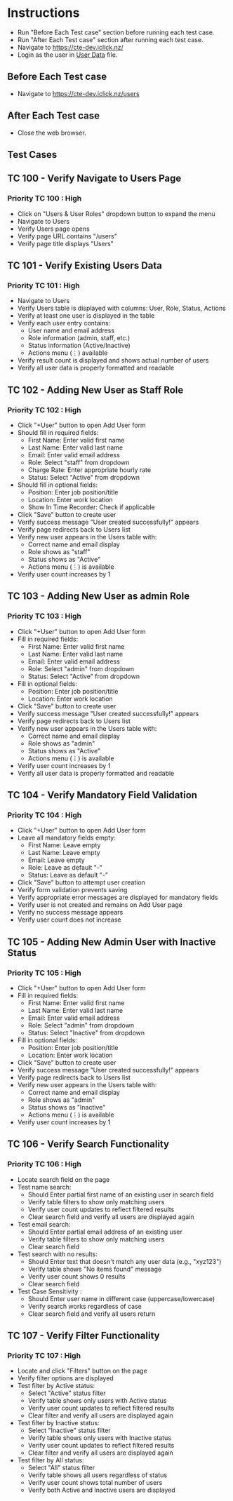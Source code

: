# Instructions

- Run "Before Each Test case" section before running each test case.
- Run "After Each Test case" section after running each test case.
- Navigate to <https://cte-dev.iclick.nz/>
- Login as the user in [User Data](..\TestData\UserData.md) file.

## Before Each Test case

- Navigate to <https://cte-dev.iclick.nz/users>

## After Each Test case

- Close the web browser.

## Test Cases

## TC 100 - Verify Navigate to Users Page

### Priority TC 100 : High

- Click on "Users & User Roles" dropdown button to expand the menu
- Navigate to Users
- Verify Users page opens
- Verify page URL contains "/users"
- Verify page title displays "Users"

## TC 101 - Verify Existing Users Data

### Priority TC 101 : High

- Navigate to Users
- Verify Users table is displayed with columns: User, Role, Status, Actions
- Verify at least one user is displayed in the table
- Verify each user entry contains:
  - User name and email address
  - Role information (admin, staff, etc.)
  - Status information (Active/Inactive)
  - Actions menu (⋮) available
- Verify result count is displayed and shows actual number of users
- Verify all user data is properly formatted and readable

## TC 102 - Adding New User as Staff Role

### Priority TC 102 : High

- Click "+User" button to open Add User form
- Should fill in required fields:
  - First Name: Enter valid first name
  - Last Name: Enter valid last name
  - Email: Enter valid email address
  - Role: Select "staff" from dropdown
  - Charge Rate: Enter appropriate hourly rate
  - Status: Select "Active" from dropdown
- Should fill in optional fields:
  - Position: Enter job position/title
  - Location: Enter work location
  - Show In Time Recorder: Check if applicable
- Click "Save" button to create user
- Verify success message "User created successfully!" appears
- Verify page redirects back to Users list
- Verify new user appears in the Users table with:
  - Correct name and email display
  - Role shows as "staff"
  - Status shows as "Active"
  - Actions menu (⋮) is available
- Verify user count increases by 1

## TC 103 - Adding New User as admin Role

### Priority TC 103 : High

- Click "+User" button to open Add User form
- Fill in required fields:
  - First Name: Enter valid first name
  - Last Name: Enter valid last name
  - Email: Enter valid email address
  - Role: Select "admin" from dropdown
  - Status: Select "Active" from dropdown
- Fill in optional fields:
  - Position: Enter job position/title
  - Location: Enter work location
- Click "Save" button to create user
- Verify success message "User created successfully!" appears
- Verify page redirects back to Users list
- Verify new user appears in the Users table with:
  - Correct name and email display
  - Role shows as "admin"
  - Status shows as "Active"
  - Actions menu (⋮) is available
- Verify user count increases by 1
- Verify all user data is properly formatted and readable

## TC 104 - Verify Mandatory Field Validation

### Priority TC 104 : High

- Click "+User" button to open Add User form
- Leave all mandatory fields empty:
  - First Name: Leave empty
  - Last Name: Leave empty
  - Email: Leave empty
  - Role: Leave as default "-"
  - Status: Leave as default "-"
- Click "Save" button to attempt user creation
- Verify form validation prevents saving
- Verify appropriate error messages are displayed for mandatory fields
- Verify user is not created and remains on Add User page
- Verify no success message appears
- Verify user count does not increase

## TC 105 - Adding New Admin User with Inactive Status

### Priority TC 105 : High

- Click "+User" button to open Add User form
- Fill in required fields:
  - First Name: Enter valid first name
  - Last Name: Enter valid last name
  - Email: Enter valid email address
  - Role: Select "admin" from dropdown
  - Status: Select "Inactive" from dropdown
- Fill in optional fields:
  - Position: Enter job position/title
  - Location: Enter work location
- Click "Save" button to create user
- Verify success message "User created successfully!" appears
- Verify page redirects back to Users list
- Verify new user appears in the Users table with:
  - Correct name and email display
  - Role shows as "admin"
  - Status shows as "Inactive"
  - Actions menu (⋮) is available
- Verify user count increases by 1

## TC 106 - Verify Search Functionality

### Priority TC 106 : High

- Locate search field on the page
- Test name search:
  - Should Enter partial first name of an existing user in search field
  - Verify table filters to show only matching users
  - Verify user count updates to reflect filtered results
  - Clear search field and verify all users are displayed again
- Test email search:
  - Should Enter partial email address of an existing user
  - Verify table filters to show only matching users
  - Clear search field
- Test search with no results:
  - Should Enter text that doesn't match any user data (e.g., "xyz123")
  - Verify table shows "No items found" message
  - Verify user count shows 0 results
  - Clear search field
- Test Case Sensitivity :
  - Should Enter user name in different case (uppercase/lowercase)
  - Verify search works regardless of case
  - Clear search field and verify all users return

## TC 107 - Verify Filter Functionality

### Priority TC 107 : High

- Locate and click "Filters" button on the page
- Verify filter options are displayed
- Test filter by Active status:
  - Select "Active" status filter
  - Verify table shows only users with Active status
  - Verify user count updates to reflect filtered results
  - Clear filter and verify all users are displayed again
- Test filter by Inactive status:
  - Select "Inactive" status filter
  - Verify table shows only users with Inactive status
  - Verify user count updates to reflect filtered results
  - Clear filter and verify all users are displayed again
- Test filter by All status:
  - Select "All" status filter
  - Verify table shows all users regardless of status
  - Verify user count shows total number of users
  - Verify both Active and Inactive users are displayed
  